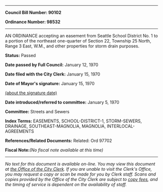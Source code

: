 

********

**Council Bill Number: 90102**
   
**Ordinance Number: 98532**
********

 AN ORDINANCE accepting an easement from Seattle School District No. 1 to a portion of the northeast one-quarter of Section 22, Township 25 North, Range 3 East, W.M., and other properties for storm drain purposes.

**Status:** Passed
   
**Date passed by Full Council:** January 12, 1970
   
**Date filed with the City Clerk:** January 15, 1970
   
**Date of Mayor's signature:** January 15, 1970
   
[(about the signature date)](/~public/approvaldate.htm)
   
   
   
**Date introduced/referred to committee:** January 5, 1970
   
**Committee:** Streets and Sewers
   
   
**Index Terms:** EASEMENTS, SCHOOL-DISTRICT-1, STORM-SEWERS, DRAINAGE, SOUTHEAST-MAGNOLIA, MAGNOLIA, INTERLOCAL-AGREEMENTS

**References/Related Documents:** Related: Ord 97702

**Fiscal Note:**_(No fiscal note available at this time)_
********

_No text for this document is available on-line. You may view this document at [the Office of the City Clerk](http://www.seattle.gov/leg/clerk/contactUs.htm). If you are unable to visit the Clerk's Office, you may request a copy or scan be made for you by Clerk staff. Scans and copies provided by the Office of the City Clerk are subject to [copy fees](http://clerk.seattle.gov/~public/clerkfees.htm), and the timing of service is dependent on the availability of staff._

